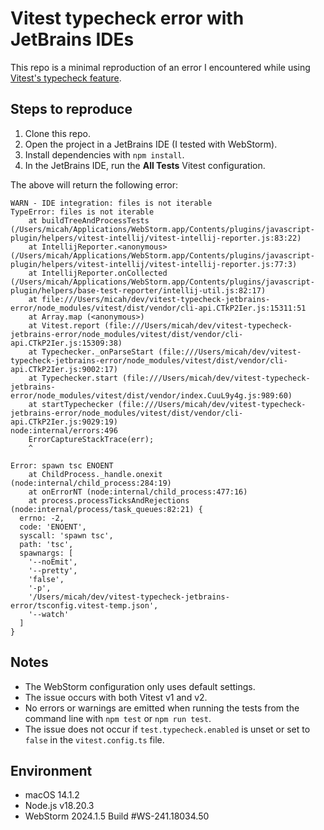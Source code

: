 # Vitest typecheck error with JetBrains IDEs

This repo is a minimal reproduction of an error I encountered while
using [Vitest's typecheck feature](https://vitest.dev/guide/testing-types.html).

## Steps to reproduce

1. Clone this repo.
2. Open the project in a JetBrains IDE (I tested with WebStorm).
3. Install dependencies with `npm install`.
4. In the JetBrains IDE, run the **All Tests** Vitest configuration.

The above will return the following error:

```
WARN - IDE integration: files is not iterable
TypeError: files is not iterable
    at buildTreeAndProcessTests (/Users/micah/Applications/WebStorm.app/Contents/plugins/javascript-plugin/helpers/vitest-intellij/vitest-intellij-reporter.js:83:22)
    at IntellijReporter.<anonymous> (/Users/micah/Applications/WebStorm.app/Contents/plugins/javascript-plugin/helpers/vitest-intellij/vitest-intellij-reporter.js:77:3)
    at IntellijReporter.onCollected (/Users/micah/Applications/WebStorm.app/Contents/plugins/javascript-plugin/helpers/base-test-reporter/intellij-util.js:82:17)
    at file:///Users/micah/dev/vitest-typecheck-jetbrains-error/node_modules/vitest/dist/vendor/cli-api.CTkP2Ier.js:15311:51
    at Array.map (<anonymous>)
    at Vitest.report (file:///Users/micah/dev/vitest-typecheck-jetbrains-error/node_modules/vitest/dist/vendor/cli-api.CTkP2Ier.js:15309:38)
    at Typechecker._onParseStart (file:///Users/micah/dev/vitest-typecheck-jetbrains-error/node_modules/vitest/dist/vendor/cli-api.CTkP2Ier.js:9002:17)
    at Typechecker.start (file:///Users/micah/dev/vitest-typecheck-jetbrains-error/node_modules/vitest/dist/vendor/index.CuuL9y4g.js:989:60)
    at startTypechecker (file:///Users/micah/dev/vitest-typecheck-jetbrains-error/node_modules/vitest/dist/vendor/cli-api.CTkP2Ier.js:9029:19)
node:internal/errors:496
    ErrorCaptureStackTrace(err);
    ^

Error: spawn tsc ENOENT
    at ChildProcess._handle.onexit (node:internal/child_process:284:19)
    at onErrorNT (node:internal/child_process:477:16)
    at process.processTicksAndRejections (node:internal/process/task_queues:82:21) {
  errno: -2,
  code: 'ENOENT',
  syscall: 'spawn tsc',
  path: 'tsc',
  spawnargs: [
    '--noEmit',
    '--pretty',
    'false',
    '-p',
    '/Users/micah/dev/vitest-typecheck-jetbrains-error/tsconfig.vitest-temp.json',
    '--watch'
  ]
}
```

## Notes

- The WebStorm configuration only uses default settings.
- The issue occurs with both Vitest v1 and v2.
- No errors or warnings are emitted when running the tests from the command line
  with `npm test` or `npm run test`.
- The issue does not occur if `test.typecheck.enabled` is unset or set
  to `false` in the `vitest.config.ts` file.

## Environment

- macOS 14.1.2
- Node.js v18.20.3
- WebStorm 2024.1.5 Build #WS-241.18034.50
